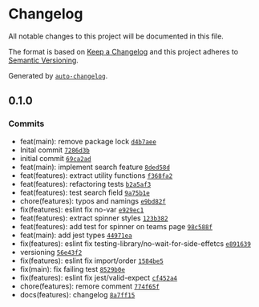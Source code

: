 # Changelog

All notable changes to this project will be documented in this file.

The format is based on [Keep a Changelog](https://keepachangelog.com/en/1.0.0/)
and this project adheres to [Semantic Versioning](https://semver.org/spec/v2.0.0.html).

Generated by [`auto-changelog`](https://github.com/CookPete/auto-changelog).

## 0.1.0

### Commits

- feat(main): remove package lock [`d4b7aee`](https://github.com/arthurfanti/FANTI_fe_Arthur_exercise/commit/d4b7aee7c20f0299183f0f25161872556cdcaf2c)
- Inital commit [`7286d3b`](https://github.com/arthurfanti/FANTI_fe_Arthur_exercise/commit/7286d3b7895d8e585b4ba3f3816d0e3348483aec)
- initial commit [`69ca2ad`](https://github.com/arthurfanti/FANTI_fe_Arthur_exercise/commit/69ca2adcf32c81126911bf4d9e7c5e74f2469b46)
- feat(main): implement search feature [`8ded58d`](https://github.com/arthurfanti/FANTI_fe_Arthur_exercise/commit/8ded58d8f888c58d80aeee45db54b1a2092ecf8a)
- feat(features): extract utility functions [`f368fa2`](https://github.com/arthurfanti/FANTI_fe_Arthur_exercise/commit/f368fa23aca966db587c29a973cf9811a81509fc)
- feat(features): refactoring tests [`b2a5af3`](https://github.com/arthurfanti/FANTI_fe_Arthur_exercise/commit/b2a5af3208fa5001400f001b7e9b841300f9fb8f)
- feat(features): test search field [`9a75b1e`](https://github.com/arthurfanti/FANTI_fe_Arthur_exercise/commit/9a75b1eca0717bae4decd83a8398bca4f24a723f)
- chore(features): typos and namings [`e9bd82f`](https://github.com/arthurfanti/FANTI_fe_Arthur_exercise/commit/e9bd82f107ded38578fba0fea23349b1d4a8d112)
- fix(features): eslint fix no-var [`e929ec1`](https://github.com/arthurfanti/FANTI_fe_Arthur_exercise/commit/e929ec1bebf8e3085ab456c82e13b5891f7507b4)
- feat(features): extract spinner styles [`123b382`](https://github.com/arthurfanti/FANTI_fe_Arthur_exercise/commit/123b3828fb173933b7c26d01a3bc467edb2c4d34)
- feat(features): add test for spinner on teams page [`98c588f`](https://github.com/arthurfanti/FANTI_fe_Arthur_exercise/commit/98c588fa6a02a239a9f9eb7c3fd165d8e61345bc)
- feat(main): add jest types [`44971ea`](https://github.com/arthurfanti/FANTI_fe_Arthur_exercise/commit/44971ea04c6d1ee55daeec5e41b232309d031b6a)
- fix(features): eslint fix testing-library/no-wait-for-side-effetcs [`e891639`](https://github.com/arthurfanti/FANTI_fe_Arthur_exercise/commit/e891639cb123b6eaed623ed950f89428ab286396)
- versioning [`56e43f2`](https://github.com/arthurfanti/FANTI_fe_Arthur_exercise/commit/56e43f22be17c8472a7ecf6de824623e1f33023c)
- fix(features): eslint fix import/order [`1584be5`](https://github.com/arthurfanti/FANTI_fe_Arthur_exercise/commit/1584be5ad524ddc91b6ba55f9c4322221f4db318)
- fix(main): fix failing test [`8529b0e`](https://github.com/arthurfanti/FANTI_fe_Arthur_exercise/commit/8529b0e2aa971b493e239d7a256c558a1c3596bc)
- fix(features): eslint fix jest/valid-expect [`cf452a4`](https://github.com/arthurfanti/FANTI_fe_Arthur_exercise/commit/cf452a4035a556c3de90e02230f0b9e7451973c0)
- chore(features): remore comment [`774f65f`](https://github.com/arthurfanti/FANTI_fe_Arthur_exercise/commit/774f65f89610847a7a54f09eb337d574a1f5b656)
- docs(features): changelog [`8a7ff15`](https://github.com/arthurfanti/FANTI_fe_Arthur_exercise/commit/8a7ff1516085adff06c358cf32b7854186ccfa44)
